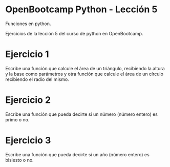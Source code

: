 # OpenBootcamp Python - Lección 5
Funciones en python.

Ejercicios de la lección 5 del curso de python en OpenBootcamp.

# Ejercicio 1
Escribe una función que calcule el área de un triángulo, recibiendo la altura y la base como parámetros y otra función que calcule el área de un círculo recibiendo el radio del mismo.

# Ejercicio 2
Escribe una función que pueda decirte si un número (número entero) es primo o no.

# Ejercicio 3
Escribe una función que pueda decirte si un año (número entero) es bisiesto o no.
